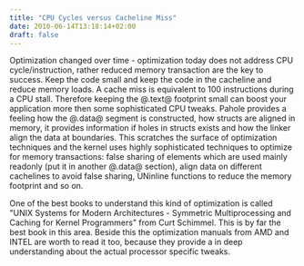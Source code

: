 ```yaml
---
title: "CPU Cycles versus Cacheline Miss"
date: 2010-06-14T13:18:14+02:00
draft: false
---
```


Optimization changed over time - optimization today does not address CPU
cycle/instruction, rather reduced memory transaction are the key to success.
Keep the code small and keep the code in the cacheline and reduce memory loads.
A cache miss is equivalent to 100 instructions during a CPU stall. Therefore
keeping the @.text@ footprint small can boost your application more then some
sophisticated CPU tweaks. Pahole provides a feeling how the @.data@ segment is
constructed, how structs are aligned in memory, it provides information if
holes in structs exists and how the linker align the data at boundaries. This
scratches the surface of optimization techniques and the kernel uses highly
sophisticated techniques to optimize for memory transactions: false sharing of
elements which are used mainly readonly (put it in another @.data@ section),
align data on different cachelines to avoid false sharing, UNinline functions
to reduce the memory footprint and so on.


One of the best books to understand this kind of optimization is called "UNIX
Systems for Modern Architectures - Symmetric Multiprocessing and Caching for
Kernel Programmers" from Curt Schimmel. This is by far the best book in this
area. Beside this the optimization manuals from AMD and INTEL are worth to read
it too, because they provide a in deep understanding about the actual processor
specific tweaks.


